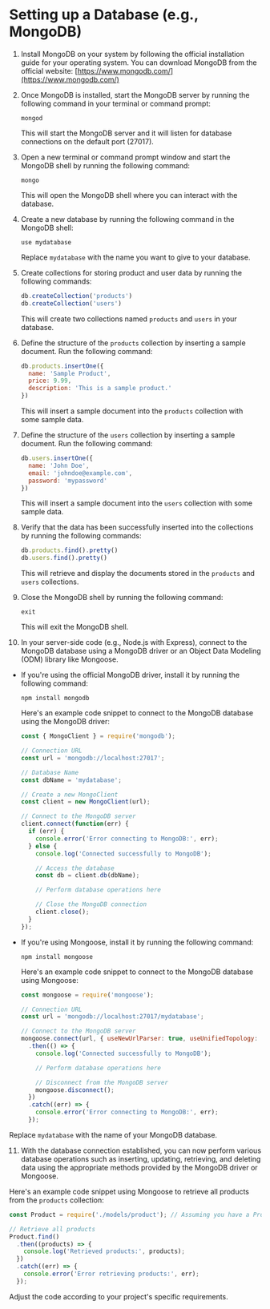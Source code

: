 

# Setting up a Database (e.g., MongoDB)

1. Install MongoDB on your system by following the official installation guide for your operating system. You can download MongoDB from the official website: [https://www.mongodb.com/](https://www.mongodb.com/)

2. Once MongoDB is installed, start the MongoDB server by running the following command in your terminal or command prompt:
   ```
   mongod
   ```

   This will start the MongoDB server and it will listen for database connections on the default port (27017).

3. Open a new terminal or command prompt window and start the MongoDB shell by running the following command:
   ```
   mongo
   ```

   This will open the MongoDB shell where you can interact with the database.

4. Create a new database by running the following command in the MongoDB shell:
   ```
   use mydatabase
   ```

   Replace `mydatabase` with the name you want to give to your database.

5. Create collections for storing product and user data by running the following commands:
   ```javascript
   db.createCollection('products')
   db.createCollection('users')
   ```

   This will create two collections named `products` and `users` in your database.

6. Define the structure of the `products` collection by inserting a sample document. Run the following command:
   ```javascript
   db.products.insertOne({
     name: 'Sample Product',
     price: 9.99,
     description: 'This is a sample product.'
   })
   ```

   This will insert a sample document into the `products` collection with some sample data.

7. Define the structure of the `users` collection by inserting a sample document. Run the following command:
   ```javascript
   db.users.insertOne({
     name: 'John Doe',
     email: 'johndoe@example.com',
     password: 'mypassword'
   })
   ```

   This will insert a sample document into the `users` collection with some sample data.

8. Verify that the data has been successfully inserted into the collections by running the following commands:
   ```javascript
   db.products.find().pretty()
   db.users.find().pretty()
   ```

   This will retrieve and display the documents stored in the `products` and `users` collections.

9. Close the MongoDB shell by running the following command:
   ```
   exit
   ```

   This will exit the MongoDB shell.

10. In your server-side code (e.g., Node.js with Express), connect to the MongoDB database using a MongoDB driver or an Object Data Modeling (ODM) library like Mongoose.

   - If you're using the official MongoDB driver, install it by running the following command:
     ```
     npm install mongodb
     ```

     Here's an example code snippet to connect to the MongoDB database using the MongoDB driver:
     ```javascript
     const { MongoClient } = require('mongodb');

     // Connection URL
     const url = 'mongodb://localhost:27017';

     // Database Name
     const dbName = 'mydatabase';

     // Create a new MongoClient
     const client = new MongoClient(url);

     // Connect to the MongoDB server
     client.connect(function(err) {
       if (err) {
         console.error('Error connecting to MongoDB:', err);
       } else {
         console.log('Connected successfully to MongoDB');

         // Access the database
         const db = client.db(dbName);

         // Perform database operations here

         // Close the MongoDB connection
         client.close();
       }
     });
     ```

   - If you're using Mongoose, install it by running the following command:
     ```
     npm install mongoose
     ```

     Here's an example code snippet to connect to the MongoDB database using Mongoose:
     ```javascript
     const mongoose = require('mongoose');

     // Connection URL
     const url = 'mongodb://localhost:27017/mydatabase';

     // Connect to the MongoDB server
     mongoose.connect(url, { useNewUrlParser: true, useUnifiedTopology: true })
       .then(() => {
         console.log('Connected successfully to MongoDB');

         // Perform database operations here

         // Disconnect from the MongoDB server
         mongoose.disconnect();
       })
       .catch((err) => {
         console.error('Error connecting to MongoDB:', err);
       });
     ```

   Replace `mydatabase` with the name of your MongoDB database.

11. With the database connection established, you can now perform various database operations such as inserting, updating, retrieving, and deleting data using the appropriate methods provided by the MongoDB driver or Mongoose.

   Here's an example code snippet using Mongoose to retrieve all products from the `products` collection:
   ```javascript
   const Product = require('./models/product'); // Assuming you have a Product model defined

   // Retrieve all products
   Product.find()
     .then((products) => {
       console.log('Retrieved products:', products);
     })
     .catch((err) => {
       console.error('Error retrieving products:', err);
     });
   ```

   Adjust the code according to your project's specific requirements.

